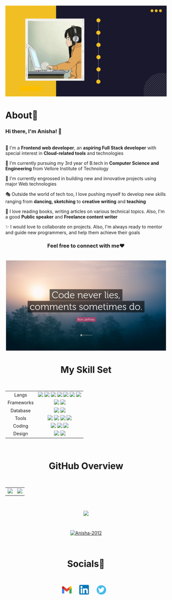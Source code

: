<p align = "center"><img src="https://github.com/Anisha-2012/Anisha-2012/blob/main/assets/my_intro.gif" width=600px/></p>
<h1 align="left">About🤩</h1>
<h3>
Hi there, I'm Anisha! 👋 </h3>
<br>
📢 I'm a <b>Frontend web developer</b>, an <b>aspiring Full Stack developer</b> with special interest in <b>Cloud-related tools</b> and technologies

🥇 I'm currently pursuing my 3rd year of B.tech in <b>Computer Science and Engineering</b> from Vellore Institute of Technology

🎯 I'm currently engrossed in building new and innovative projects using major Web technologies

🎭 Outside the world of tech too, I love pushing myself to develop new skills ranging from <b>dancing, sketching</b> to <b>creative writing</b> and <b>teaching</b>

📕 I love reading books, writing articles on various technical topics. Also, I'm a good <b>Public speaker</b> and <b>Freelance content writer</b>

✨ I would love to collaborate on projects. Also, I'm always ready to mentor and guide new programmers, and help them achieve their goals

<h3 align="center">Feel free to connect with me❤️

<br>
 <br>


<p align = "center"><img src="https://github.com/Anisha-2012/Anisha-2012/blob/main/assets/code_quote.jpg" width="500px"/>

<br>
<h1 align="center"> My Skill Set </h1>
<br>
<table align="center">
<tbody>
<tr>
<td style="text-align:center">Langs</td>
<td style="text-align:center"><img src="https://img.shields.io/badge/Java-ED8B00?style=for-the-badge&logo=java&logoColor=white"> <img src="https://img.shields.io/badge/C%2B%2B-00599C?style=for-the-badge&logo=c%2B%2B&logoColor=white"> <img src="https://img.shields.io/badge/C-00599C?style=for-the-badge&logo=c&logoColor=white"> <img src="https://img.shields.io/badge/HTML5-E34F26?style=for-the-badge&logo=html5&logoColor=white"> <img src="https://img.shields.io/badge/JavaScript-323330?style=for-the-badge&logo=javascript&logoColor=F7DF1E"> <img src="https://img.shields.io/badge/CSS3-1572B6?style=for-the-badge&logo=css3&logoColor=white"> <img src="https://img.shields.io/badge/Python-FFD43B?style=for-the-badge&logo=python&logoColor=blue"> </td>

</tr>
<tr>
<td style="text-align:center">Frameworks</td>
<td style="text-align:center"><img src="https://img.shields.io/badge/React-20232A?style=for-the-badge&logo=react&logoColor=61DAFB"> <img src="https://img.shields.io/badge/Node.js-339933?style=for-the-badge&logo=nodedotjs&logoColor=white"></td>
 
</tr>
<tr>
<td style="text-align:center">Database</td>
<td style="text-align:center"><img src="https://img.shields.io/badge/MySQL-005C84?style=for-the-badge&logo=mysql&logoColor=white"> <img src="https://img.shields.io/badge/MongoDB-4EA94B?style=for-the-badge&logo=mongodb&logoColor=white"></td>

</tr>
<tr>
<td style="text-align:center">Tools</td>
<td style="text-align:center"><img src="https://img.shields.io/badge/GIT-E44C30?style=for-the-badge&logo=git&logoColor=white"> <img src="https://img.shields.io/badge/GitHub-100000?style=for-the-badge&logo=github&logoColor=white"> <img src="https://img.shields.io/badge/Azure_DevOps-0078D7?style=for-the-badge&logo=azure-devops&logoColor=white"> <img src="https://img.shields.io/badge/Amazon_AWS-FF9900?style=for-the-badge&logo=amazonaws&logoColor=white"></td>

</tr>
<tr>
<td style="text-align:center">Coding</td>
<td style="text-align:center"><a href="https://www.codechef.com/users/anisha_2"><img src="https://img.shields.io/badge/-LeetCode-FFA116?style=for-the-badge&logo=LeetCode&logoColor=black"></a>
<a href="https://www.hackerrank.com/anisharachel2012"><img src="https://img.shields.io/badge/-Hackerrank-2EC866?style=for-the-badge&logo=HackerRank&logoColor=white"></a>
<a href="https://leetcode.com/AniRachel/"><img src="https://img.shields.io/badge/Codechef-%23B92B27.svg?&style=for-the-badge&logo=Codechef&logoColor=white"></a>
</td>

</tr>
<tr>
<td style="text-align:center">Design</td>
<td style="text-align:center"><img src="https://img.shields.io/badge/Canva-%2300C4CC.svg?&style=for-the-badge&logo=Canva&logoColor=white"> <img src="https://img.shields.io/badge/Adobe%20XD-470137?style=for-the-badge&logo=Adobe%20XD&logoColor=#FF61F6"></td>

</tr>
</tbody>
</table>
<br>
<h1 align="center"> GitHub Overview </h1>
<br>
<table>
<tr>
<td>
<img src="https://github-readme-stats.vercel.app/api?username=Anisha-2012&include_all_commits=true&count_private=true&show_icons=true&line_height=20&theme=tokyonight"/>
<td><img src="https://github-readme-stats.vercel.app/api/top-langs?username=Anisha-2012&show_icons=true&locale=en&layout=compact&theme=tokyonight" />
</td>
</tr>
</table>
 <br>
<p align="center">
<img align="center" src="https://github-readme-streak-stats.herokuapp.com/?user=Anisha-2012&theme=tokyonight" />
</p>
<br>


<p align="Center"> <a href="https://github.com/ryo-ma/github-profile-trophy"><img src="https://github-profile-trophy.vercel.app/?username=Anisha-2012" alt="Anisha-2012" /></a> </p>
<br>

<h1 align="center"> Socials🙌
</h1>
 <br>
<p align="center">
<a href="mailto:anisharachel2002@gmail.com"><img align="center" width="30px" src="https://github.com/Anisha-2012/Anisha-2012/blob/main/assets/mail.png" /></a> &nbsp;&nbsp;&nbsp;&nbsp;
<a href="https://www.linkedin.com/in/anisha-rachel-george-467781212"><img align="center" width="30px" src="https://github.com/Anisha-2012/Anisha-2012/blob/main/assets/linkedin.png"/></a> &nbsp;&nbsp;&nbsp;&nbsp;
<a href="https://twitter.com/AnishaRachelGe1?t=-yP7pwjxTzpTHKVQKyWnAQ&s=08"><img align="center" width="30px" src="https://github.com/Anisha-2012/Anisha-2012/blob/main/assets/twitter.png" /></a> &nbsp;&nbsp;

</p>
<br>

